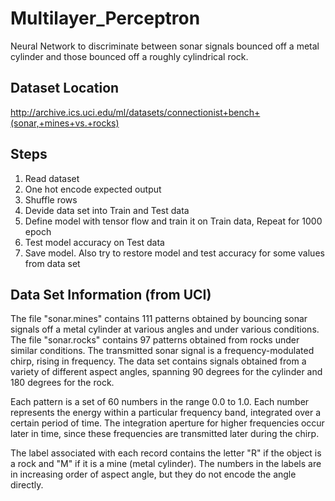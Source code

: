 # Multilayer_Perceptron
Neural Network to discriminate between sonar signals bounced off a metal cylinder and those bounced off a roughly cylindrical rock.

## Dataset Location

http://archive.ics.uci.edu/ml/datasets/connectionist+bench+(sonar,+mines+vs.+rocks)


## Steps

1. Read dataset
2. One hot encode expected output
3. Shuffle rows
4. Devide data set into Train and Test data
5. Define model with tensor flow and train it on Train data, Repeat for 1000 epoch
6. Test model accuracy on Test data
7. Save model. Also try to restore model and test accuracy for some values from data set

## Data Set Information (from UCI)

The file "sonar.mines" contains 111 patterns obtained by bouncing sonar signals off a metal cylinder at various angles and under various conditions. The file "sonar.rocks" contains 97 patterns obtained from rocks under similar conditions. The transmitted sonar signal is a frequency-modulated chirp, rising in frequency. The data set contains signals obtained from a variety of different aspect angles, spanning 90 degrees for the cylinder and 180 degrees for the rock. 

Each pattern is a set of 60 numbers in the range 0.0 to 1.0. Each number represents the energy within a particular frequency band, integrated over a certain period of time. The integration aperture for higher frequencies occur later in time, since these frequencies are transmitted later during the chirp. 

The label associated with each record contains the letter "R" if the object is a rock and "M" if it is a mine (metal cylinder). The numbers in the labels are in increasing order of aspect angle, but they do not encode the angle directly.
